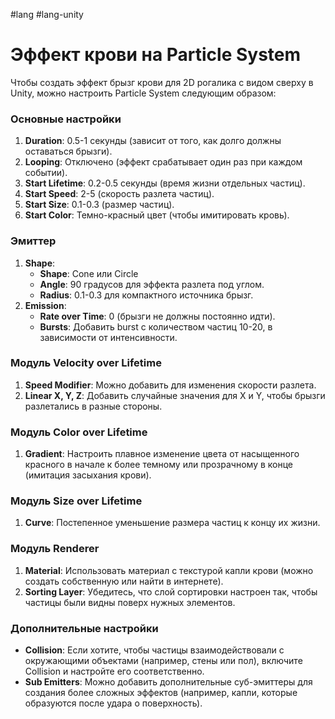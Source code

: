 #lang #lang-unity 
# Эффект крови на Particle System

Чтобы создать эффект брызг крови для 2D рогалика с видом сверху в Unity, можно настроить Particle System следующим образом:

### Основные настройки

1. **Duration**: 0.5-1 секунды (зависит от того, как долго должны оставаться брызги).
2. **Looping**: Отключено (эффект срабатывает один раз при каждом событии).
3. **Start Lifetime**: 0.2-0.5 секунды (время жизни отдельных частиц).
4. **Start Speed**: 2-5 (скорость разлета частиц).
5. **Start Size**: 0.1-0.3 (размер частиц).
6. **Start Color**: Темно-красный цвет (чтобы имитировать кровь).

### Эмиттер

1. **Shape**: 
    - **Shape**: Cone или Circle
    - **Angle**: 90 градусов для эффекта разлета под углом.
    - **Radius**: 0.1-0.3 для компактного источника брызг.
2. **Emission**:
    - **Rate over Time**: 0 (брызги не должны постоянно идти).
    - **Bursts**: Добавить burst с количеством частиц 10-20, в зависимости от интенсивности.

### Модуль Velocity over Lifetime

1. **Speed Modifier**: Можно добавить для изменения скорости разлета.
2. **Linear X, Y, Z**: Добавить случайные значения для X и Y, чтобы брызги разлетались в разные стороны.

### Модуль Color over Lifetime

1. **Gradient**: Настроить плавное изменение цвета от насыщенного красного в начале к более темному или прозрачному в конце (имитация засыхания крови).

### Модуль Size over Lifetime

1. **Curve**: Постепенное уменьшение размера частиц к концу их жизни.

### Модуль Renderer

1. **Material**: Использовать материал с текстурой капли крови (можно создать собственную или найти в интернете).
2. **Sorting Layer**: Убедитесь, что слой сортировки настроен так, чтобы частицы были видны поверх нужных элементов.

### Дополнительные настройки

- **Collision**: Если хотите, чтобы частицы взаимодействовали с окружающими объектами (например, стены или пол), включите Collision и настройте его соответственно.
- **Sub Emitters**: Можно добавить дополнительные суб-эмиттеры для создания более сложных эффектов (например, капли, которые образуются после удара о поверхность).
